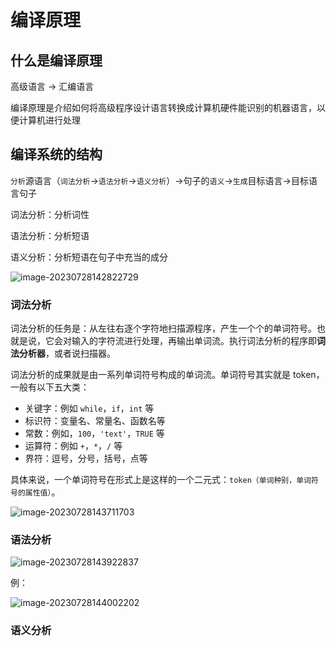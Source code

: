 # 编译原理

## 什么是编译原理

高级语言 -> 汇编语言

编译原理是介绍如何将高级程序设计语言转换成计算机硬件能识别的机器语言，以便计算机进行处理

## 编译系统的结构

`分析`源语言（`词法分析`->`语法分析`->`语义分析`）->句子的`语义`->`生成`目标语言->目标语言句子

词法分析：分析词性

语法分析：分析短语

语义分析：分析短语在句子中充当的成分

![image-20230728142822729](https://olrando.oss-cn-chengdu.aliyuncs.com/img/image-20230728142822729.png)

### 词法分析

词法分析的任务是：从左往右逐个字符地扫描源程序，产生一个个的单词符号。也就是说，它会对输入的字符流进行处理，再输出单词流。执行词法分析的程序即**词法分析器**，或者说扫描器。



词法分析的成果就是由一系列单词符号构成的单词流。单词符号其实就是 token，一般有以下五大类：

- 关键字：例如 `while`，`if`，`int` 等
- 标识符：变量名、常量名、函数名等
- 常数：例如，`100`，`'text'`，`TRUE` 等
- 运算符：例如 `+`，`*`，`/` 等
- 界符：逗号，分号，括号，点等

具体来说，一个单词符号在形式上是这样的一个二元式：`token（单词种别，单词符号的属性值）`。

![image-20230728143711703](https://olrando.oss-cn-chengdu.aliyuncs.com/img/image-20230728143711703.png)

### 语法分析

![image-20230728143922837](https://olrando.oss-cn-chengdu.aliyuncs.com/img/image-20230728143922837.png)

例：

![image-20230728144002202](https://olrando.oss-cn-chengdu.aliyuncs.com/img/image-20230728144002202.png)

### 语义分析